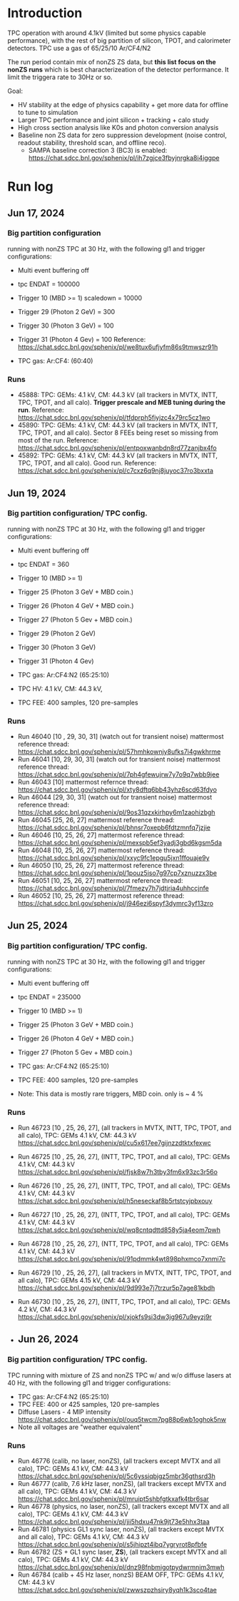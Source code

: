 # Introduction

TPC operation with around 4.1kV (limited but some physics capable performance), with the rest of big partition of silicon, TPOT, and calorimeter detectors. TPC use a gas of 65/25/10 Ar/CF4/N2

The run period contain mix of nonZS ZS data, but **this list focus on the nonZS runs** which is best characterizeation of the detector performance. It limit the triggera rate to 30Hz or so. 

Goal:
- HV stability at the edge of physics capability + get more data for offline to tune to simulation
- Larger TPC performance and joint silicon + tracking + calo study
- High cross section analysis like K0s and photon conversion analysis
- Baseline non ZS data for zero suppression development (noise control, readout stability, threshold scan, and offline reco). 
  - SAMPA baseline correction 3 (BC3) is enabled: https://chat.sdcc.bnl.gov/sphenix/pl/ih7zgjce3fbyjnrgka8i4iggpe 

# Run log

## Jun 17, 2024

### Big partition configuration

running with nonZS TPC at 30 Hz, with the following gl1 and trigger configurations:
* Multi event buffering off
* tpc ENDAT = 100000
* Trigger 10 (MBD >= 1) scaledown = 10000
* Trigger 29 (Photon 2 GeV) = 300
* Trigger 30 (Photon 3 GeV) = 100
* Trigger 31 (Photon 4 Gev) = 100
Reference: https://chat.sdcc.bnl.gov/sphenix/pl/we8tux6ufjyfm86s9tmwszr91h

* TPC gas: Ar:CF4: (60:40)

### Runs

* 45888: TPC: GEMs: 4.1 kV, CM: 44.3 kV (all trackers in MVTX, INTT, TPC, TPOT, and all calo). **Trigger prescale and MEB tuning during the run**. Reference: https://chat.sdcc.bnl.gov/sphenix/pl/tfdprph5fiyjzc4x79rc5cz1wo
* 45890: TPC: GEMs: 4.1 kV, CM: 44.3 kV (all trackers in MVTX, INTT, TPC, TPOT, and all calo). Sector 8 FEEs being reset so missing from most of the run. Reference: https://chat.sdcc.bnl.gov/sphenix/pl/entpoxwanbdn8rd77zanjbx4fo 
* 45892: TPC: GEMs: 4.1 kV, CM: 44.3 kV (all trackers in MVTX, INTT, TPC, TPOT, and all calo). Good run. Reference: https://chat.sdcc.bnl.gov/sphenix/pl/c7cxz6q9nj8juyoc37ro3bxxta


## Jun 19, 2024 

### Big partition configuration/ TPC config.

running with nonZS TPC at 30 Hz, with the following gl1 and trigger configurations:
* Multi event buffering off
* tpc ENDAT = 360
* Trigger 10 (MBD >= 1)
* Trigger 25 (Photon 3 GeV + MBD coin.) 
* Trigger 26 (Photon 4 GeV + MBD coin.)  
* Trigger 27 (Photon 5 Gev + MBD coin.) 
* Trigger 29 (Photon 2 GeV) 
* Trigger 30 (Photon 3 GeV) 
* Trigger 31 (Photon 4 Gev)

* TPC gas: Ar:CF4:N2 (65:25:10)
* TPC HV: 4.1 kV, CM: 44.3 kV,
* TPC FEE: 400 samples, 120 pre-samples

### Runs

* Run 46040 [10 , 29, 30, 31] (watch out for transient noise) mattermost reference thread: https://chat.sdcc.bnl.gov/sphenix/pl/57hmhkownjy8ufks7i4gwkhrme
* Run 46041 [10, 29, 30, 31] (watch out for transient noise) mattermost reference thread: https://chat.sdcc.bnl.gov/sphenix/pl/7ph4gfewujrw7y7o9q7wbb9jee
* Run 46043 [10] mattermost refernce thread: https://chat.sdcc.bnl.gov/sphenix/pl/xty8dftq6bb43yhz6scd63fdyo
* Run 46044 [29, 30, 31] (watch out for transient noise) mattermost reference thread: https://chat.sdcc.bnl.gov/sphenix/pl/9os31qzxkirhpy6m1zaohizbgh
* Run 46045 [25, 26, 27] mattermost reference thread: https://chat.sdcc.bnl.gov/sphenix/pl/bhnsr7oxepb6fdtzmnfq7jzjie
* Run 46046 [10, 25, 26, 27] mattermost reference thread: https://chat.sdcc.bnl.gov/sphenix/pl/mexspb5ef3yadj3gbd6kgsm5da
* Run 46048 [10, 25, 26, 27] mattermost reference thread: https://chat.sdcc.bnl.gov/sphenix/pl/xxyc9fc1epgu5jxn1ffouaje9y
* Run 46050 [10, 25, 26, 27] mattermost reference thread: https://chat.sdcc.bnl.gov/sphenix/pl/1pouz5iso7g97cp7xznuzzx3be
* Run 46051 [10, 25, 26, 27] mattermost reference thread: https://chat.sdcc.bnl.gov/sphenix/pl/7fmezy7h7jdtjria4uhhccjnfe
* Run 46052 [10, 25, 26, 27] mattermost reference thread: https://chat.sdcc.bnl.gov/sphenix/pl/j946ezi6spyf3dymrc3yf13zro

## Jun 25, 2024

### Big partition configuration/ TPC config.

running with nonZS TPC at 30 Hz, with the following gl1 and trigger configurations:
* Multi event buffering off
* tpc ENDAT = 235000
* Trigger 10 (MBD >= 1)
* Trigger 25 (Photon 3 GeV + MBD coin.) 
* Trigger 26 (Photon 4 GeV + MBD coin.)  
* Trigger 27 (Photon 5 Gev + MBD coin.) 

* TPC gas: Ar:CF4:N2 (65:25:10)
* TPC FEE: 400 samples, 120 pre-samples
* Note: This data is mostly rare triggers, MBD coin. only is ~ 4 %

### Runs

* Run 46723 [10 , 25, 26, 27], (all trackers in MVTX, INTT, TPC, TPOT, and all calo), TPC: GEMs 4.1 kV, CM: 44.3 kV https://chat.sdcc.bnl.gov/sphenix/pl/cu5x617ee7gijnzzdtktxfexwc
* Run 46725 [10 , 25, 26, 27], (INTT, TPC, TPOT, and all calo), TPC: GEMs 4.1 kV, CM: 44.3 kV https://chat.sdcc.bnl.gov/sphenix/pl/fjsk8w7h3tby3fm6x93zc3r56o
* Run 46726 [10 , 25, 26, 27], (INTT, TPC, TPOT, and all calo), TPC: GEMs 4.1 kV, CM: 44.3 kV https://chat.sdcc.bnl.gov/sphenix/pl/h5neseckaf8b5rtstcyjpbxouy
* Run 46727 [10 , 25, 26, 27], (INTT, TPC, TPOT, and all calo), TPC: GEMs 4.1 kV, CM: 44.3 kV https://chat.sdcc.bnl.gov/sphenix/pl/wq8cntqdttd858y5ja4eom7pwh
* Run 46728 [10 , 25, 26, 27], (NTT, TPC, TPOT, and all calo), TPC: GEMs 4.1 kV, CM: 44.3 kV https://chat.sdcc.bnl.gov/sphenix/pl/91pdmmk4wt898phxmco7xnmi7c
* Run 46729 [10 , 25, 26, 27], (all trackers in MVTX, INTT, TPC, TPOT, and all calo), TPC: GEMs 4.15 kV, CM: 44.3 kV https://chat.sdcc.bnl.gov/sphenix/pl/9d993e7j7trzur5p7age81kbdh
* Run 46730 [10 , 25, 26, 27], (INTT, TPC, TPOT, and all calo), TPC: GEMs 4.2 kV, CM: 44.3 kV https://chat.sdcc.bnl.gov/sphenix/pl/xjokfs9si3dw3jg967u9eyzj9r

* ## Jun 26, 2024

### Big partition configuration/ TPC config.

TPC running with mixture of ZS and nonZS TPC w/ and w/o diffuse lasers at 40 Hz, with the following gl1 and trigger configurations:

* TPC gas: Ar:CF4:N2 (65:25:10)
* TPC FEE: 400 or 425 samples, 120 pre-samples
* Diffuse Lasers - 4 MIP intensity https://chat.sdcc.bnl.gov/sphenix/pl/ouq5twcm7pg88p6wb1oghok5nw
* Note all voltages are "weather equivalent"

### Runs

* Run 46776 (calib, no laser, nonZS), (all trackers except MVTX and all calo), TPC: GEMs 4.1 kV, CM: 44.3 kV https://chat.sdcc.bnl.gov/sphenix/pl/5c6yssiqbjgz5mbr36gthsrd3h
* Run 46777 (calib, 7.6 kHz laser, nonZS), (all trackers except MVTX and all calo), TPC: GEMs 4.1 kV, CM: 44.3 kV https://chat.sdcc.bnl.gov/sphenix/pl/mruipt5shbfgtkxafk4tbr6sar
* Run 46778 (physics, no laser, nonZS), (all trackers except MVTX and all calo), TPC: GEMs 4.1 kV, CM: 44.3 kV https://chat.sdcc.bnl.gov/sphenix/pl/jii5hdxu47nk9jt73e5hhx3taa
* Run 46781 (physics GL1 sync laser, nonZS), (all trackers except MVTX and all calo), TPC: GEMs 4.1 kV, CM: 44.3 kV https://chat.sdcc.bnl.gov/sphenix/pl/s5jhipzt4ibq7ygryrot8pfbfe
* Run 46782 (ZS + GL1 sync laser, **ZS**), (all trackers except MVTX and all calo), TPC: GEMs 4.1 kV, CM: 44.3 kV https://chat.sdcc.bnl.gov/sphenix/pl/dnz98fnbmigotpydwrmnim3mwh
* Run 46784 (calib + 45 Hz laser, nonzS) BEAM OFF, TPC: GEMs 4.1 kV, CM: 44.3 kV https://chat.sdcc.bnl.gov/sphenix/pl/zwwszpzhsiry8yqh1k3sco4tae


